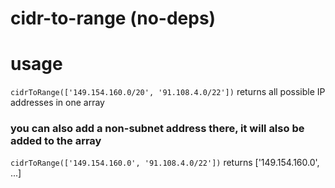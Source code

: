 # cidr-to-range (no-deps)

# usage
`cidrToRange(['149.154.160.0/20', '91.108.4.0/22'])`
returns all possible IP addresses in one array

### you can also add a non-subnet address there, it will also be added to the array

`cidrToRange(['149.154.160.0', '91.108.4.0/22'])`
returns ['149.154.160.0', ...]
